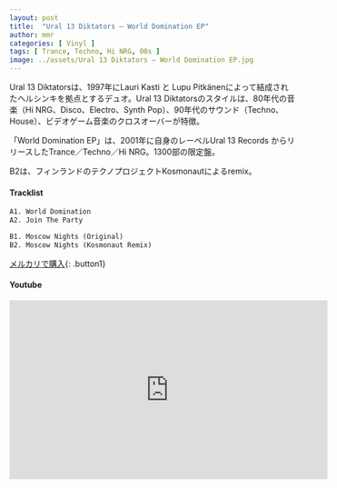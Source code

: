 ```yaml
---
layout: post
title:  "Ural 13 Diktators – World Domination EP"
author: mmr
categories: [ Vinyl ]
tags: [ Trance, Techno, Hi NRG, 00s ]
image: ../assets/Ural 13 Diktators – World Domination EP.jpg
---
```


Ural 13 Diktatorsは、1997年にLauri Kasti と Lupu Pitkänenによって結成されたヘルシンキを拠点とするデュオ。Ural 13 Diktatorsのスタイルは、80年代の音楽（Hi NRG、Disco、Electro、Synth Pop）、90年代のサウンド（Techno、House）、ビデオゲーム音楽のクロスオーバーが特徴。

「World Domination EP」は、2001年に自身のレーベルUral 13 Records からリリースしたTrance／Techno／Hi NRG。1300部の限定盤。

B2は、フィンランドのテクノプロジェクトKosmonautによるremix。


#### Tracklist
```md
A1. World Domination
A2. Join The Party

B1. Moscow Nights (Original)
B2. Moscow Nights (Kosmonaut Remix)
```

[メルカリで購入](https://jp.mercari.com/item/m59814015874?afid=6142608987){: .button1}

#### Youtube
<iframe width="560" height="315" src="https://www.youtube.com/embed/s6uoCGPbTXM?si=fKn2tTd6Nv1R6NFV" title="YouTube video player" frameborder="0" allow="accelerometer; autoplay; clipboard-write; encrypted-media; gyroscope; picture-in-picture; web-share" referrerpolicy="strict-origin-when-cross-origin" allowfullscreen></iframe>